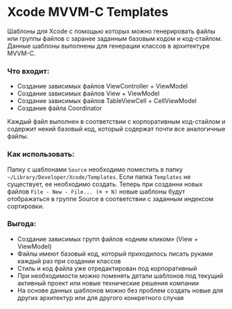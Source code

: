 # Xcode MVVM-C Templates

Шаблоны для Xcode с помощью которых можно генерировать файлы или группы файлов с заранее заданным базовым кодом и код-стайлом. Данные шаблоны выполнены для генерации классов в архитектуре MVVM-C.

### Что входит:

- Создание зависимых файлов ViewController + ViewModel
- Создание зависимых файлов View + ViewModel
- Создание зависимых файлов TableViewCell + CellViewModel
- Создание файла Coordinator

Каждый файл выполнен в соответствии с корпоративным код-стайлом и содержит некий базовый код, который содержат почти все аналогичные файлы.

### Как использовать:

Папку с шаблонами `Source` необходимо поместить в папку `~/Library/Developer/Xcode/Templates`. Если папка `Templates` не существует, ее необходимо создать.
Теперь при созданни новых файлов `File - New - File... (⌘ + N)` новые шаблоны будут отображаться в группе Source в соответствии с заданным индексом сортировки.

### Выгода:

- Создание зависимых групп файлов «одним кликом» (View + ViewModel)
- Файлы имеют базовый код, который приходилось писать руками каждый раз при создании классов
- Стиль и код файла уже отредактирован под корпоративный
- При необходимости можно поменять детали шаблонов под текущий активный проект или новые технические решения компании
- На основе данных шаблонов можно без проблем создать новые для других архитектур или для другого конкретного случая
